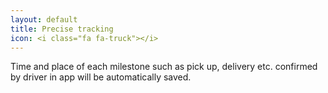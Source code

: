 ```yaml
---
layout: default
title: Precise tracking
icon: <i class="fa fa-truck"></i>
---
```


Time and place of each milestone such as pick up, delivery etc. confirmed by driver in app will be automatically saved.
